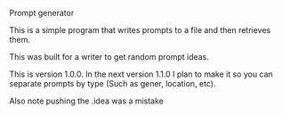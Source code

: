Prompt generator

This is a simple program that writes prompts to a file and then retrieves them.

This was built for a writer to get random prompt ideas.

This is version 1.0.0. In the next version 1.1.0 I plan to make it so you can separate prompts by type (Such as gener, location, etc).

Also note pushing the .idea was a mistake
